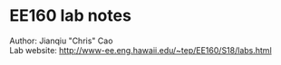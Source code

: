 # EE160 lab notes
Author: Jianqiu "Chris" Cao  
Lab website: <http://www-ee.eng.hawaii.edu/~tep/EE160/S18/labs.html>
